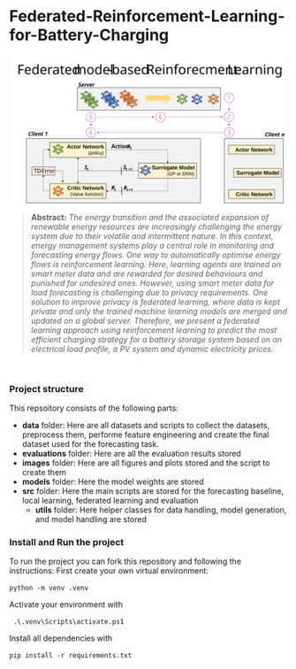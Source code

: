 # Federated-Reinforcement-Learning-for-Battery-Charging

![image description](images/Github_readme.svg)

> **Abstract:**
> *The energy transition and the associated expansion of renewable energy resources are increasingly challenging the energy system due to their volatile and intermittent nature. In this context, energy management systems play a central role in monitoring and forecasting energy flows. One way to automatically optimise energy flows is reinforcement learning. Here, learning agents are trained on smart meter data and are rewarded for desired behaviours and punished for undesired ones. However, using smart meter data for load forecasting is challenging due to privacy requirements. One solution to improve privacy is federated learning, where data is kept private and only the trained machine learning models are merged and updated on a global server. Therefore, we present a federated learning approach using reinforcement learning to predict the most efficient charging strategy for a battery storage system based on an electrical load profile, a PV system and dynamic electricity prices.*
<br />

### Project structure
This repsoitory consists of the following parts: 
- **data** folder: Here are all datasets and scripts to collect the datasets, preprocess them, performe feature engineering and create the final dataset used for the forecasting task.
- **evaluations** folder: Here are all the evaluation results stored
- **images** folder: Here are all figures and plots stored and the script to create them
- **models** folder: Here the model weights are stored
- **src** folder: Here the main scripts are stored for the forecasting baseline, local learning, federated learning and evaluation
  - **utils** folder: Here helper classes for data handling, model generation, and model handling are stored


### Install and Run the project 
To run the project you can fork this repository and following the instructions: 
First create your own virtual environment: 
```
python -m venv .venv
```
Activate your environment with
```
 .\.venv\Scripts\activate.ps1
```
Install all dependencies with
```
pip install -r requirements.txt
```
